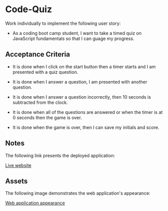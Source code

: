 # Code-Quiz

Work individually to implement the following user story:

* As a coding boot camp student, I want to take a timed quiz on JavaScript fundamentals so that I can guage my progress.

## Acceptance Criteria

* It is done when I click on the start button then a timer starts and I am presented with a quiz question.

* It is done when I answer a question, I am presented with another question.

* It is done when I answer a question incorrectly, then 10 seconds is subtracted from the clock.

* It is done when all of the questions are answered or when the timer is at 0 seconds then the game is over.

* It is done when the game is over, then I can save my initials and score.

## Notes

The following link presents the deployed application:

[Live website]()    

## Assets

The following image demonstrates the web application's appearance:

[Web application appearance](./assets/images/image-1.jpg)
